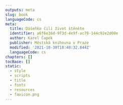 ```yaml
---
outputs: meta
slug: book
languageCode: cs
meta:
  title: Dášeňka čili život štěněte
  identifier: a6f6e36d-973d-4e9f-ac78-144c92e2d00e
  author: Karel Čapek
  publisher: Městská knihovna v Praze
  modified: '2021-10-30T18:40:32.844Z'
  languageCode: cs
chapters: []
tocBase: []
static:
  - style
  - scripts
  - title
  - fonts
  - resources
  - favicon.png
---
```

